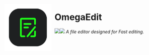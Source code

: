 <img align="left" width="150" height="150" align="left" style="float: left; margin: 0 10px 0 0;" src="https://github.com/the-OmegaLabs/OmegaEdit/blob/main/icon.png?raw=true"> <h1>OmegaEdit</h1>
<img align="left" src="https://img.shields.io/badge/Made%20with-Python-green?style=for-the-badge&logo=python&logoColor=green"><img src="https://img.shields.io/badge/Required-Linux-greenen?style=for-the-badge&logo=linux&logoColor=green"> *A file editor designed for Fast editing.*
